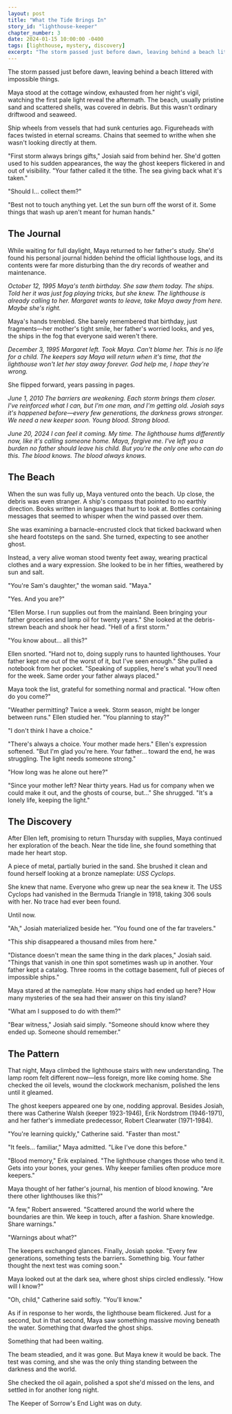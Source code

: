 ```yaml
---
layout: post
title: "What the Tide Brings In"
story_id: "lighthouse-keeper"
chapter_number: 3
date: 2024-01-15 10:00:00 -0400
tags: [lighthouse, mystery, discovery]
excerpt: "The storm passed just before dawn, leaving behind a beach littered with impossible things."
---
```


The storm passed just before dawn, leaving behind a beach littered with impossible things.

Maya stood at the cottage window, exhausted from her night's vigil, watching the first pale light reveal the aftermath. The beach, usually pristine sand and scattered shells, was covered in debris. But this wasn't ordinary driftwood and seaweed.

Ship wheels from vessels that had sunk centuries ago. Figureheads with faces twisted in eternal screams. Chains that seemed to writhe when she wasn't looking directly at them.

"First storm always brings gifts," Josiah said from behind her. She'd gotten used to his sudden appearances, the way the ghost keepers flickered in and out of visibility. "Your father called it the tithe. The sea giving back what it's taken."

"Should I... collect them?"

"Best not to touch anything yet. Let the sun burn off the worst of it. Some things that wash up aren't meant for human hands."

## The Journal

While waiting for full daylight, Maya returned to her father's study. She'd found his personal journal hidden behind the official lighthouse logs, and its contents were far more disturbing than the dry records of weather and maintenance.

*October 12, 1995*
*Maya's tenth birthday. She saw them today. The ships. Told her it was just fog playing tricks, but she knew. The lighthouse is already calling to her. Margaret wants to leave, take Maya away from here. Maybe she's right.*

Maya's hands trembled. She barely remembered that birthday, just fragments—her mother's tight smile, her father's worried looks, and yes, the ships in the fog that everyone said weren't there.

*December 3, 1995*
*Margaret left. Took Maya. Can't blame her. This is no life for a child. The keepers say Maya will return when it's time, that the lighthouse won't let her stay away forever. God help me, I hope they're wrong.*

She flipped forward, years passing in pages.

*June 1, 2010*
*The barriers are weakening. Each storm brings them closer. I've reinforced what I can, but I'm one man, and I'm getting old. Josiah says it's happened before—every few generations, the darkness grows stronger. We need a new keeper soon. Young blood. Strong blood.*

*June 20, 2024*
*I can feel it coming. My time. The lighthouse hums differently now, like it's calling someone home. Maya, forgive me. I've left you a burden no father should leave his child. But you're the only one who can do this. The blood knows. The blood always knows.*

## The Beach

When the sun was fully up, Maya ventured onto the beach. Up close, the debris was even stranger. A ship's compass that pointed to no earthly direction. Books written in languages that hurt to look at. Bottles containing messages that seemed to whisper when the wind passed over them.

She was examining a barnacle-encrusted clock that ticked backward when she heard footsteps on the sand. She turned, expecting to see another ghost.

Instead, a very alive woman stood twenty feet away, wearing practical clothes and a wary expression. She looked to be in her fifties, weathered by sun and salt.

"You're Sam's daughter," the woman said. "Maya."

"Yes. And you are?"

"Ellen Morse. I run supplies out from the mainland. Been bringing your father groceries and lamp oil for twenty years." She looked at the debris-strewn beach and shook her head. "Hell of a first storm."

"You know about... all this?"

Ellen snorted. "Hard not to, doing supply runs to haunted lighthouses. Your father kept me out of the worst of it, but I've seen enough." She pulled a notebook from her pocket. "Speaking of supplies, here's what you'll need for the week. Same order your father always placed."

Maya took the list, grateful for something normal and practical. "How often do you come?"

"Weather permitting? Twice a week. Storm season, might be longer between runs." Ellen studied her. "You planning to stay?"

"I don't think I have a choice."

"There's always a choice. Your mother made hers." Ellen's expression softened. "But I'm glad you're here. Your father... toward the end, he was struggling. The light needs someone strong."

"How long was he alone out here?"

"Since your mother left? Near thirty years. Had us for company when we could make it out, and the ghosts of course, but..." She shrugged. "It's a lonely life, keeping the light."

## The Discovery

After Ellen left, promising to return Thursday with supplies, Maya continued her exploration of the beach. Near the tide line, she found something that made her heart stop.

A piece of metal, partially buried in the sand. She brushed it clean and found herself looking at a bronze nameplate: *USS Cyclops*.

She knew that name. Everyone who grew up near the sea knew it. The USS Cyclops had vanished in the Bermuda Triangle in 1918, taking 306 souls with her. No trace had ever been found.

Until now.

"Ah," Josiah materialized beside her. "You found one of the far travelers."

"This ship disappeared a thousand miles from here."

"Distance doesn't mean the same thing in the dark places," Josiah said. "Things that vanish in one thin spot sometimes wash up in another. Your father kept a catalog. Three rooms in the cottage basement, full of pieces of impossible ships."

Maya stared at the nameplate. How many ships had ended up here? How many mysteries of the sea had their answer on this tiny island?

"What am I supposed to do with them?"

"Bear witness," Josiah said simply. "Someone should know where they ended up. Someone should remember."

## The Pattern

That night, Maya climbed the lighthouse stairs with new understanding. The lamp room felt different now—less foreign, more like coming home. She checked the oil levels, wound the clockwork mechanism, polished the lens until it gleamed.

The ghost keepers appeared one by one, nodding approval. Besides Josiah, there was Catherine Walsh (keeper 1923-1946), Erik Nordstrom (1946-1971), and her father's immediate predecessor, Robert Clearwater (1971-1984).

"You're learning quickly," Catherine said. "Faster than most."

"It feels... familiar," Maya admitted. "Like I've done this before."

"Blood memory," Erik explained. "The lighthouse changes those who tend it. Gets into your bones, your genes. Why keeper families often produce more keepers."

Maya thought of her father's journal, his mention of blood knowing. "Are there other lighthouses like this?"

"A few," Robert answered. "Scattered around the world where the boundaries are thin. We keep in touch, after a fashion. Share knowledge. Share warnings."

"Warnings about what?"

The keepers exchanged glances. Finally, Josiah spoke. "Every few generations, something tests the barriers. Something big. Your father thought the next test was coming soon."

Maya looked out at the dark sea, where ghost ships circled endlessly. "How will I know?"

"Oh, child," Catherine said softly. "You'll know."

As if in response to her words, the lighthouse beam flickered. Just for a second, but in that second, Maya saw something massive moving beneath the water. Something that dwarfed the ghost ships.

Something that had been waiting.

The beam steadied, and it was gone. But Maya knew it would be back. The test was coming, and she was the only thing standing between the darkness and the world.

She checked the oil again, polished a spot she'd missed on the lens, and settled in for another long night.

The Keeper of Sorrow's End Light was on duty. 